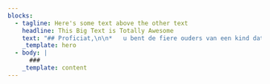 ```yaml
---
blocks:
  - tagline: Here's some text above the other text
    headline: This Big Text is Totally Awesome
    text: "## Proficiat,\n\n*   u bent de fiere ouders van een kind dat wil opgenomen worden in onze gemeenschap\_**(kinderdoop)**\n*   u bent een volwassene en beslist nu van te willen opgenomen worden in onze levende gemeenschap\_**(volwassen doop)**\_.\_\n\nGraag willen wij met jullie/u op weg gaan naar deze dag.\n\nTijdens deze doopviering\_zal\_u of uw kind opgenomen worden in onze gemeenschap en zal zijn of haar naam worden geschreven in de palm van Gods hand.\n\nGelieve tijdig contact op te nemen met het parochiesecretariaat op (016) 250 459 of rechtstreeks met de pastoraal werker: Lieven.Dries@telenet.be\n\nDe doopviering wordt altijd voorafgegaan door een doopgesprek. Daarin zal niet alleen de viering aan bod komen maar wordt ook de zin en betekenis van het doopsel besproken.\n\nDe datum van de doopviering wordt afgesproken met de voorganger.\n\n### Welkom in onze gemeenschap!\n"
    _template: hero
  - body: |
      ###
    _template: content
---
```


